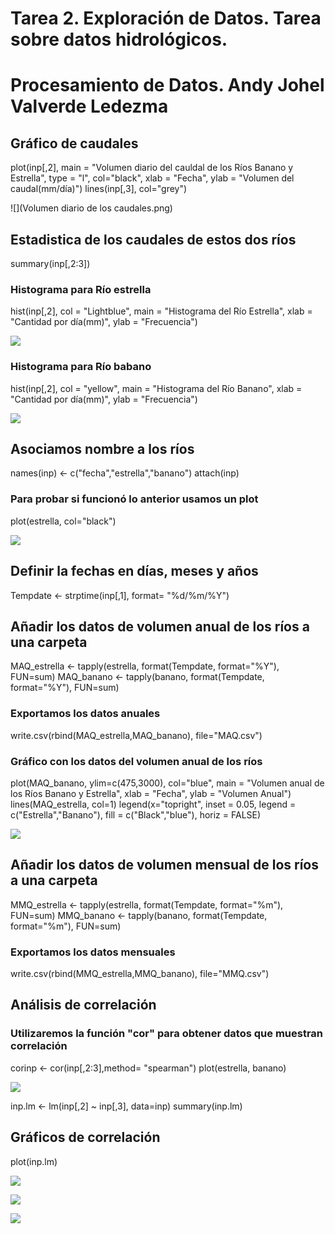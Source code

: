 # **Tarea 2. Exploración de Datos. Tarea sobre datos hidrológicos.**  


# Procesamiento de Datos.  Andy Johel Valverde Ledezma  

## Gráfico de caudales
plot(inp[,2],
     main = "Volumen diario del cauldal de los Ríos Banano y Estrella",
     type = "l", col="black", xlab = "Fecha",
     ylab = "Volumen del caudal(mm/día)")
lines(inp[,3],
      col="grey")
      
![](Volumen diario de los caudales.png)

## Estadistica de los caudales de estos dos ríos
summary(inp[,2:3])

### Histograma para Río estrella
hist(inp[,2], col = "Lightblue", 
     main = "Histograma del Río Estrella", 
     xlab = "Cantidad por día(mm)",
     ylab = "Frecuencia")
     
![](Rplot.png)

### Histograma para Río babano
hist(inp[,2], col = "yellow", 
     main = "Histograma del Río Banano", 
     xlab = "Cantidad por día(mm)",
     ylab = "Frecuencia")
     
![](Rplot01.png)

## Asociamos nombre a los ríos
names(inp) <- c("fecha","estrella","banano")
attach(inp)

### Para probar si funcionó lo anterior usamos un plot
plot(estrella, col="black")

![](Rplot03.png)

## Definir la fechas en días, meses y años
Tempdate <- strptime(inp[,1], format= "%d/%m/%Y")

## Añadir los datos de volumen anual de los ríos a una carpeta
MAQ_estrella <- tapply(estrella, format(Tempdate, format="%Y"), FUN=sum)
MAQ_banano <- tapply(banano, format(Tempdate, format="%Y"), FUN=sum)

### Exportamos los datos anuales
write.csv(rbind(MAQ_estrella,MAQ_banano), file="MAQ.csv")

### Gráfico con los datos del volumen anual de los ríos
plot(MAQ_banano,
     ylim=c(475,3000), col="blue",
     main = "Volumen anual de los Ríos Banano y Estrella",
     xlab = "Fecha",
     ylab = "Volumen Anual")
lines(MAQ_estrella, col=1)
legend(x="topright",
       inset = 0.05, legend = c("Estrella","Banano"),
       fill = c("Black","blue"), horiz = FALSE)
       
![](Rplot02.png)

## Añadir los datos de volumen mensual de los ríos a una carpeta
MMQ_estrella <- tapply(estrella, format(Tempdate, format="%m"), FUN=sum)
MMQ_banano <- tapply(banano, format(Tempdate, format="%m"), FUN=sum)

### Exportamos los datos mensuales
write.csv(rbind(MMQ_estrella,MMQ_banano), file="MMQ.csv")

## Análisis de correlación
### Utilizaremos la función "cor" para obtener datos que muestran correlación
corinp <- cor(inp[,2:3],method= "spearman")
plot(estrella, banano)

![](Rplot04.png)

inp.lm <- lm(inp[,2] ~ inp[,3], data=inp)
summary(inp.lm)

## Gráficos de correlación
plot(inp.lm)

![](Rplot05.png)

![](Rplot06.png)

![](Rplot07.png)

